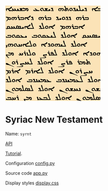 ![logo](../images/apps/syrnt/logo.png)

# Syriac New Testament

Name: `syrnt`

[API](../Api/App.md)

[Tutorial]({{etcbcnb}}/syrnt/blob/master/tutorial/start.ipynb).

Configuration [config.py]({{tfghb}}/{{c_syrnt_config}})

Source code [app.py]({{tfghb}}/{{c_syrnt_app}})

Display styles [display.css]({{tfghb}}/{{c_syrnt_css}})
